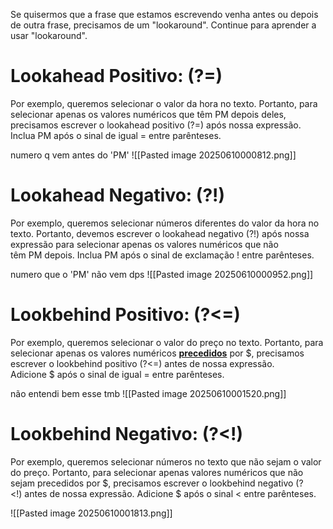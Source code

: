 Se quisermos que a frase que estamos escrevendo venha antes ou depois de outra frase, precisamos de um "lookaround". Continue para aprender a usar "lookaround".

# Lookahead Positivo: (?=)

Por exemplo, queremos selecionar o valor da hora no texto. Portanto, para selecionar apenas os valores numéricos que têm PM depois deles, precisamos escrever o lookahead positivo (?=) após nossa expressão. Inclua PM após o sinal de igual = entre parênteses.

numero q vem antes do 'PM'
![[Pasted image 20250610000812.png]]

# Lookahead Negativo: (?!)

Por exemplo, queremos selecionar números diferentes do valor da hora no texto. Portanto, devemos escrever o lookahead negativo (?!) após nossa expressão para selecionar apenas os valores numéricos que não têm PM depois. Inclua PM após o sinal de exclamação ! entre parênteses.

numero que o 'PM' não vem dps
![[Pasted image 20250610000952.png]]

# Lookbehind Positivo: (?<=)

Por exemplo, queremos selecionar o valor do preço no texto. Portanto, para selecionar apenas os valores numéricos **<u>precedidos</u>** por $, precisamos escrever o lookbehind positivo (?<=) antes de nossa expressão. Adicione \$ após o sinal de igual = entre parênteses.

não entendi bem esse tmb
![[Pasted image 20250610001520.png]]

# Lookbehind Negativo: (?<!)

Por exemplo, queremos selecionar números no texto que não sejam o valor do preço. Portanto, para selecionar apenas valores numéricos que não sejam precedidos por $, precisamos escrever o lookbehind negativo (?<!) antes de nossa expressão. Adicione \$ após o sinal < entre parênteses.

![[Pasted image 20250610001813.png]]


